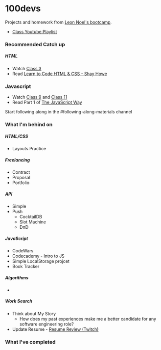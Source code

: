 # 100devs
Projects and homework from [Leon Noel's bootcamp](https://leonnoel.com/100devs/).
* [Class Youtube Playlist](https://www.youtube.com/watch?v=YRemMgGfbKg&list=PLBf-QcbaigsKwq3k2YEBQS17xUwfOA3O3)

### Recommended Catch up
##### HTML
* Watch [Class 3](https://youtu.be/h3wVQJ6SNfY)
* Read [Learn to Code HTML & CSS - Shay Howe](https://learn.shayhowe.com/html-css/)
    
### Javascript
* Watch [Class 9](https://youtu.be/22iEEZ8FSNM) and [Class 11](https://youtu.be/6tyqwLnfjNs)
* Read Part 1 of [The JavaScript Way](https://github.com/thejsway/thejsway)
    
Start following along in the #following-along-materials channel


### What I'm behind on
##### HTML/CSS
* Layouts Practice

##### Freelancing
* Contract
* Proposal
* Portfolio

##### API
* Simple
* Push
    * CocktailDB
    * Slot Machine
    * DnD

##### JavaScript
* CodeWars
* Codecademy - Intro to JS
* Simple LocalStorage projcet
* Book Tracker

##### Algorithms
* 

##### Work Search
* Think about My Story
  * How does my past experiences make me a better candidate for any software engineering role?
* Update Resume - [Resume Review (Twitch)](https://www.twitch.tv/videos/893268880)

### What I've completed